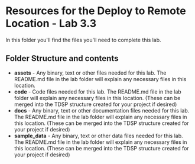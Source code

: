 # Resources for the Deploy to Remote Location - Lab 3.3

In this folder you'll find the files you'll need to complete this lab. 

## Folder Structure and contents

  * **assets** - Any binary, text or other files needed for this lab. The README.md file in the lab folder will explain any necessary files in this location. 
  * **code** - Code files needed for this lab. The README.md file in the lab folder will explain any necessary files in this location. (These can be merged into the TDSP structure created for your project if desired)
  * **docs** - Any binary, text or other documentation files needed for this lab. The README.md file in the lab folder will explain any necessary files in this location. (These can be merged into the TDSP structure created for your project if desired) 
  * **sample_data** - Any binary, text or other data files needed for this lab. The README.md file in the lab folder will explain any necessary files in this location. (These can be merged into the TDSP structure created for your project if desired) 